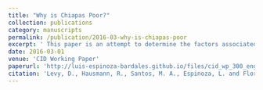 ```yaml
---
title: "Why is Chiapas Poor?"
collection: publications
category: manuscripts
permalink: /publication/2016-03-why-is-chiapas-poor
excerpt: ' This paper is an attempt to determine the factors associated with the wage gap between Chiapas and the rest of Mexico. We find that Chiapas is not poor solely because it has a low endowment of factors compared to the rest of Mexico, but because the diversity of its factors of production does not allow it to produce many, more complex, goods that they could sell outside the state.'
date: 2016-03-01
venue: 'CID Working Paper'
paperurl: 'http://luis-espinoza-bardales.github.io/files/cid_wp_300_english.pdf'
citation: 'Levy, D., Hausmann, R., Santos, M. A., Espinoza, L. and Flores, M. (2016). &quot;Why is Chiapas Poor?&quot; <i>CID Working Paper</i>. No. 300.'
---
```

